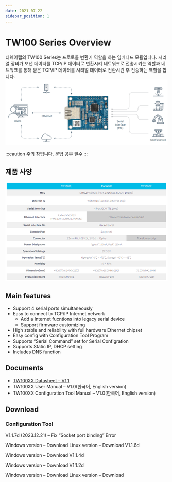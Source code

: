 ```yaml
---
date: 2021-07-22
sidebar_position: 1
---
```


# TW100 Series Overview

티웨어랩의 TW100 Series는 프로토콜 변환기 역할을 하는 임베디드 모듈입니다.
시리얼 장비가 보낸 데이터를 TCP/IP 데이터로 변환시켜 네트워크로 전송시키는 역할과 네트워크를 통해 받은 TCP/IP 데이터를 시리얼 데이터로 전환시킨 후 전송하는 역할을 합니다.
![S2E](img/image.png)

:::caution
주의 창입니다. 문법 공부 필수
:::

## 제품 사양

![제품사양](img/products.png)

## Main features

- Support 4 serial ports simultaneously
- Easy to connect to TCP/IP Internet network
  - Add a Internet fucntions into legacy serial device
  - Support firmware customizing
- High stable and reliability with full hardware Ethernet chipset
- Easy config with Configuration Tool Program
- Supports “Serial Command” set for Serial Configration
- Supports Static IP, DHCP setting
- Includes DNS function

## Documents
- [TW100XX Datasheet – V1.1](img/TW100xx-Datasheet-Rev1.1.pdf)
- TW100XX User Manual – V1.0(한국어, English version)
- TW100XX Configuration Tool Manual – V1.0(한국어, English version)

## Download

### Configuration Tool

V1.1.7d (2023.12.21) – Fix “Socket port binding” Error

Windows version – Download
Linux version – Download
V1.1.6d

Windows version – Download
V1.1.4d

Windows version – Download
V1.1.2d

Windows version – Download
Linux version – Download
